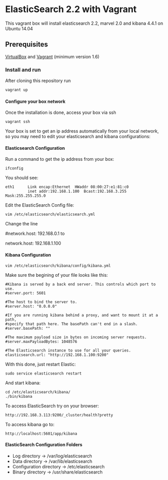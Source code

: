 
# ElasticSearch 2.2 with Vagrant
This vagrant box will install elasticsearch 2.2, marvel 2.0 and kibana 4.4.1 on Ubuntu 14.04

## Prerequisites
[VirtualBox](https://www.virtualbox.org/) and [Vagrant](https://www.vagrantup.com/) (minimum version 1.6)

### Install and run
After cloning this repository run
```bash
vagrant up
```

#### Configure your box network
Once the installation is done, access your box via ssh

	vagrant ssh

Your box is set to get an ip address automatically from your local network, so you may need to edit your elasticsearch and kibana configurations:


#### Elasticsearch Configuration
Run a command to get the ip address from your box:

	ifconfig

You should see:

	eth1      Link encap:Ethernet  HWaddr 08:00:27:e1:81:c0  
          	  inet addr:192.168.1.100  Bcast:192.168.3.255  Mask:255.255.255.0

Edit the ElasticSearch Config file:

	vim /etc/elasticsearch/elasticsearch.yml

Change the line

\#network.host: 192.168.0.1 to

network.host: 192.168.1.100


#### Kibana Configuration

	vim /etc/elasticsearch/kibana/config/kibana.yml

Make sure the begining of your file looks like this:

	#Kibana is served by a back end server. This controls which port to use.
	#server.port: 5601

	#The host to bind the server to.
	#server.host: "0.0.0.0"

	#If you are running kibana behind a proxy, and want to mount it at a path,
	#specify that path here. The basePath can't end in a slash.
	#server.basePath: ""

	#The maximum payload size in bytes on incoming server requests.
	#server.maxPayloadBytes: 1048576

	#The Elasticsearch instance to use for all your queries.
	elasticsearch.url: "http://192.168.1.100:9200"

With this done, just restart Elastic:

    sudo service elasticsearch restart

And start kibana:

    cd /etc/elasticsearch/kibana/
    ./bin/kibana

To access ElasticSearch try on your browser:

	http://192.168.3.113:9200/_cluster/health?pretty

To access kibana go to:

    http://localhost:5601/app/kibana


#### ElasticSearch Configuration Folders

* Log directory -> /var/log/elasticsearch
* Data directory -> /var/lib/elasticsearch
* Configuration directory -> /etc/elasticsearch
* Binary directory -> /usr/share/elasticsearch
